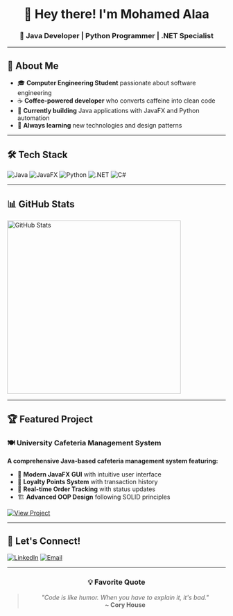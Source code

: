 <div align="center">

# 👋 Hey there! I'm Mohamed Alaa

### 🚀 **Java Developer** | **Python Programmer** | **.NET Specialist**

</div>

---

## 🎯 **About Me**

- 🎓 **Computer Engineering Student** passionate about software engineering
- ☕ **Coffee-powered developer** who converts caffeine into clean code
- 🚀 **Currently building** Java applications with JavaFX and Python automation
- 🌱 **Always learning** new technologies and design patterns

---

## 🛠️ **Tech Stack**

![Java](https://img.shields.io/badge/Java-ED8B00?style=for-the-badge&logo=openjdk&logoColor=white)
![JavaFX](https://img.shields.io/badge/JavaFX-2C2255?style=for-the-badge&logo=openjdk&logoColor=white)
![Python](https://img.shields.io/badge/Python-3776AB?style=for-the-badge&logo=python&logoColor=white)
![.NET](https://img.shields.io/badge/.NET-512BD4?style=for-the-badge&logo=dotnet&logoColor=white)
![C#](https://img.shields.io/badge/C%23-239120?style=for-the-badge&logo=c-sharp&logoColor=white)

---

## 📊 **GitHub Stats**

<img src="https://github-readme-stats.vercel.app/api?username=saperaa&show_icons=true&theme=tokyonight&hide_border=true&count_private=true" alt="GitHub Stats" width="400"/>

---

## 🏆 **Featured Project**

### 🍽️ **University Cafeteria Management System**

**A comprehensive Java-based cafeteria management system featuring:**
- 🎨 **Modern JavaFX GUI** with intuitive user interface
- 💎 **Loyalty Points System** with transaction history
- 📱 **Real-time Order Tracking** with status updates
- 🏗️ **Advanced OOP Design** following SOLID principles

[![View Project](https://img.shields.io/badge/View_Project-181717?style=for-the-badge&logo=github&logoColor=white)](https://github.com/saperaa/University-Cafeteria-System)

---

## 🤝 **Let's Connect!**

[![LinkedIn](https://img.shields.io/badge/LinkedIn-0077B5?style=for-the-badge&logo=linkedin&logoColor=white)](https://www.linkedin.com/in/mohamedsapera/)
[![Email](https://img.shields.io/badge/Email-D14836?style=for-the-badge&logo=gmail&logoColor=white)](mailto:mohamedalaa0911@gmail.com)

---

<div align="center">

### 💡 **Favorite Quote**

> *"Code is like humor. When you have to explain it, it's bad."*  
> **~ Cory House**

</div>
